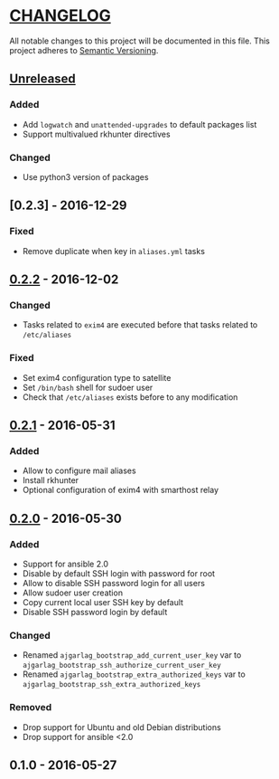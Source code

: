 # [CHANGELOG](http://keepachangelog.com/)
All notable changes to this project will be documented in this file.
This project adheres to [Semantic Versioning](http://semver.org/).

## [Unreleased]

### Added
 - Add `logwatch` and `unattended-upgrades` to default packages list
 - Support multivalued rkhunter directives

### Changed
 - Use python3 version of packages

## [0.2.3] - 2016-12-29

### Fixed
- Remove duplicate when key in `aliases.yml` tasks

## [0.2.2] - 2016-12-02

### Changed
- Tasks related to `exim4` are executed before that tasks related to `/etc/aliases`

### Fixed
- Set exim4 configuration type to satellite
- Set `/bin/bash` shell for sudoer user
- Check that `/etc/aliases` exists before to any modification

## [0.2.1] - 2016-05-31

### Added
- Allow to configure mail aliases
- Install rkhunter
- Optional configuration of exim4 with smarthost relay


## [0.2.0] - 2016-05-30

### Added
- Support for ansible 2.0
- Disable by default SSH login with password for root
- Allow to disable SSH password login for all users
- Allow sudoer user creation
- Copy current local user SSH key by default
- Disable SSH password login by default

### Changed
- Renamed `ajgarlag_bootstrap_add_current_user_key` var to `ajgarlag_bootstrap_ssh_authorize_current_user_key`
- Renamed `ajgarlag_bootstrap_extra_authorized_keys` var to `ajgarlag_bootstrap_ssh_extra_authorized_keys`

### Removed
- Drop support for Ubuntu and old Debian distributions
- Drop support for ansible <2.0

## 0.1.0 - 2016-05-27

[unreleased]: https://github.com/ajgarlag/ansible-bootstrap/compare/0.2.3...master
[0.2.2]: https://github.com/ajgarlag/ansible-bootstrap/compare/0.2.2...0.2.3
[0.2.1]: https://github.com/ajgarlag/ansible-bootstrap/compare/0.2.1...0.2.2
[0.2.1]: https://github.com/ajgarlag/ansible-bootstrap/compare/0.2.0...0.2.1
[0.2.0]: https://github.com/ajgarlag/ansible-bootstrap/compare/0.1.0...0.2.0
